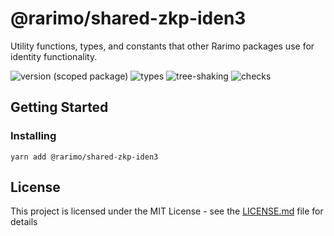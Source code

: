 # @rarimo/shared-zkp-iden3
Utility functions, types, and constants that other Rarimo packages use for identity functionality.

![version (scoped package)](https://badgen.net/npm/v/@rarimo/shared-zkp-iden3)
![types](https://badgen.net/npm/types/@rarimo/shared-zkp-iden3)
![tree-shaking](https://badgen.net/bundlephobia/tree-shaking/@rarimo/shared-zkp-iden3)
![checks](https://badgen.net/github/checks/rarimo/js-sdk/main)

## Getting Started

### Installing

```
yarn add @rarimo/shared-zkp-iden3
```

## License

This project is licensed under the MIT License - see the [LICENSE.md](../../LICENSE) file for details
